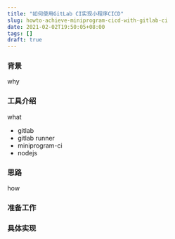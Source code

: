 ```yaml
---
title: "如何使用GitLab CI实现小程序CICD"
slug: howto-achieve-miniprogram-cicd-with-gitlab-ci
date: 2021-02-02T19:50:05+08:00
tags: []
draft: true
---
```


### 背景

why
### 工具介绍
what
- gitlab
- gitlab runner
- miniprogram-ci
- nodejs

### 思路
how
### 准备工作

### 具体实现


